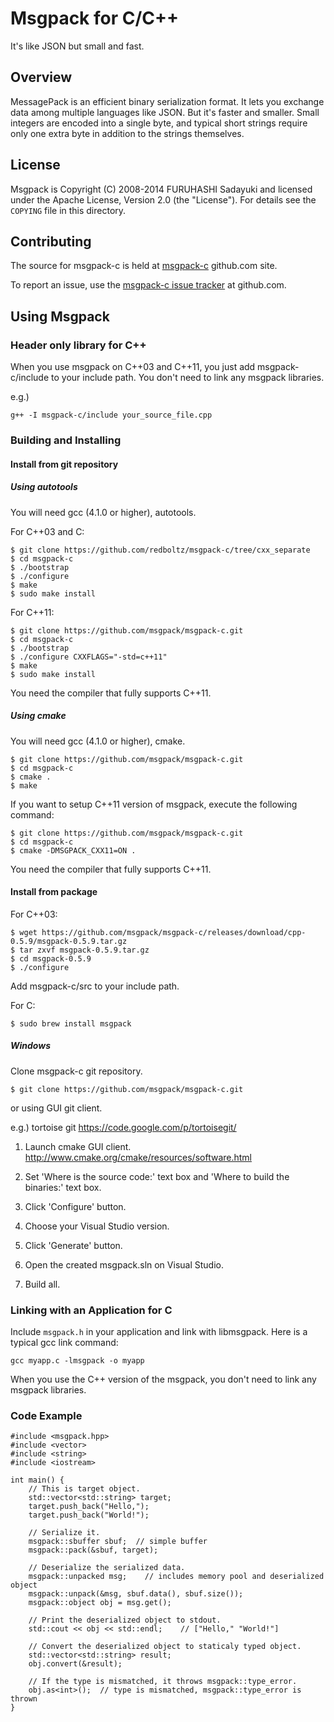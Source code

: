 # Msgpack for C/C++

It's like JSON but small and fast.


## Overview

MessagePack is an efficient binary serialization format. It lets you exchange data among multiple languages like JSON. But it's faster and smaller. Small integers are encoded into a single byte, and typical short strings require only one extra byte in addition to the strings themselves.


## License

Msgpack is Copyright (C) 2008-2014 FURUHASHI Sadayuki and licensed under the Apache License, Version 2.0 (the "License"). For details see the `COPYING` file in this directory.


## Contributing

The source for msgpack-c is held at [msgpack-c](https://github.com/msgpack/msgpack-c) github.com site.

To report an issue, use the [msgpack-c issue tracker](https://github.com/msgpack/msgpack-c/issues) at github.com.


## Using Msgpack

### Header only library for C++
When you use msgpack on C++03 and C++11, you just add msgpack-c/include to your include path. You don't need to link any msgpack libraries.

e.g.)

    g++ -I msgpack-c/include your_source_file.cpp

### Building and Installing

#### Install from git repository

##### Using autotools
You will need gcc (4.1.0 or higher), autotools.

For C++03 and C:

    $ git clone https://github.com/redboltz/msgpack-c/tree/cxx_separate
    $ cd msgpack-c
    $ ./bootstrap
    $ ./configure
    $ make
    $ sudo make install

For C++11:

    $ git clone https://github.com/msgpack/msgpack-c.git
    $ cd msgpack-c
    $ ./bootstrap
    $ ./configure CXXFLAGS="-std=c++11"
    $ make
    $ sudo make install

You need the compiler that fully supports C++11.

##### Using cmake
You will need gcc (4.1.0 or higher), cmake.

    $ git clone https://github.com/msgpack/msgpack-c.git
    $ cd msgpack-c
    $ cmake .
    $ make

If you want to setup C++11 version of msgpack, execute the following command:

    $ git clone https://github.com/msgpack/msgpack-c.git
    $ cd msgpack-c
    $ cmake -DMSGPACK_CXX11=ON .

You need the compiler that fully supports C++11.

#### Install from package

For C++03:

    $ wget https://github.com/msgpack/msgpack-c/releases/download/cpp-0.5.9/msgpack-0.5.9.tar.gz
    $ tar zxvf msgpack-0.5.9.tar.gz
    $ cd msgpack-0.5.9
    $ ./configure

Add msgpack-c/src to your include path.

For C:

    $ sudo brew install msgpack


##### Windows

Clone msgpack-c git repository.

    $ git clone https://github.com/msgpack/msgpack-c.git

or using GUI git client.

e.g.) tortoise git https://code.google.com/p/tortoisegit/

1. Launch cmake GUI client. http://www.cmake.org/cmake/resources/software.html

1. Set 'Where is the source code:' text box and 'Where to build the binaries:' text box.

1. Click 'Configure' button.

1. Choose your Visual Studio version.

1. Click 'Generate' button.

1. Open the created msgpack.sln on Visual Studio.

1. Build all.

### Linking with an Application for C

Include `msgpack.h` in your application and link with libmsgpack. Here is a typical gcc link command:

    gcc myapp.c -lmsgpack -o myapp

When you use the C++ version of the msgpack, you don't need to link any msgpack libraries.

### Code Example

    #include <msgpack.hpp>
    #include <vector>
    #include <string>
    #include <iostream>

    int main() {
        // This is target object.
        std::vector<std::string> target;
        target.push_back("Hello,");
        target.push_back("World!");

        // Serialize it.
        msgpack::sbuffer sbuf;  // simple buffer
        msgpack::pack(&sbuf, target);

        // Deserialize the serialized data.
        msgpack::unpacked msg;    // includes memory pool and deserialized object
        msgpack::unpack(&msg, sbuf.data(), sbuf.size());
        msgpack::object obj = msg.get();

        // Print the deserialized object to stdout.
        std::cout << obj << std::endl;    // ["Hello," "World!"]

        // Convert the deserialized object to staticaly typed object.
        std::vector<std::string> result;
        obj.convert(&result);

        // If the type is mismatched, it throws msgpack::type_error.
        obj.as<int>();  // type is mismatched, msgpack::type_error is thrown
    }
